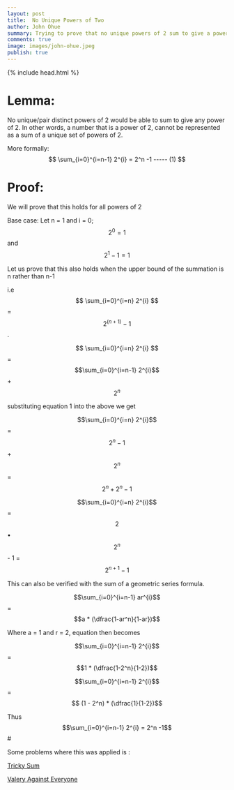 ```yaml
---
layout: post
title:  No Unique Powers of Two
author: John Ohue
summary: Trying to prove that no unique powers of 2 sum to give a power of 2
comments: true
image: images/john-ohue.jpeg
publish: true
---
```



{% include head.html %}


# Lemma:
No unique/pair distinct powers of 2 would be able to sum to give any power of 2. In other words,
a number that is a power of 2, cannot be represented as a sum of a unique set of powers of 2.

More formally: $$ \sum_{i=0}^{i=n-1} 2^{i} = 2^n -1 ----- (1) $$

# Proof: 
We will prove that this holds for all powers of 2

Base case:
Let n = 1 and i = 0;
$$ 2^0 = 1$$  and $$2^1 - 1 = 1$$


Let us  prove that this also holds when the upper bound of the summation is n rather than n-1

i.e $$ \sum_{i=0}^{i=n} 2^{i} $$ = $$ 2^{(n+1)} -1 $$.  

 $$ \sum_{i=0}^{i=n} 2^{i} $$  =  $$\sum_{i=0}^{i=n-1} 2^{i}$$  + $$2^n$$

 substituting equation 1 into the above we get

 $$\sum_{i=0}^{i=n} 2^{i}$$  =  $$2^n -1$$  + $$2^n$$   = $$2^n  + 2^n - 1$$

$$\sum_{i=0}^{i=n} 2^{i}$$   = $$2$$ • $$2^n$$ - 1 = $$2^{n+1} - 1$$


This can also be verified with the sum of a geometric series formula.

$$\sum_{i=0}^{i=n-1} ar^{i}$$ = $$a * (\dfrac{1-ar^n}{1-ar})$$

Where a = 1 and r = 2, equation then becomes

$$\sum_{i=0}^{i=n-1} 2^{i}$$ = $$1 * (\dfrac{1-2^n}{1-2})$$

$$\sum_{i=0}^{i=n-1} 2^{i}$$ = $$ (1 - 2^n) * (\dfrac{1}{1-2})$$

Thus
$$\sum_{i=0}^{i=n-1} 2^{i} = 2^n -1$$# 


Some problems where this was applied is :

[Tricky Sum](https://codeforces.com/contest/598/problem/A)

[Valery Against Everyone](https://codeforces.com/contest/1438/problem/B)

                           
  
